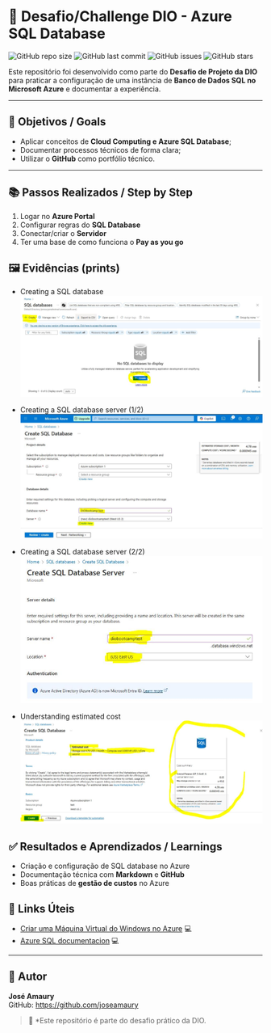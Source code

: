 # 🚀 Desafio/Challenge DIO - Azure SQL Database

![GitHub repo size](https://img.shields.io/github/repo-size/joseamaury/dio-azure-sql-challenge)
![GitHub last commit](https://img.shields.io/github/last-commit/joseamaury/dio-azure-sql-challenge)
![GitHub issues](https://img.shields.io/github/issues/joseamaury/dio-azure-sql-challenge)
![GitHub stars](https://img.shields.io/github/stars/joseamaury/dio-azure-sql-challenge?style=social)


Este repositório foi desenvolvido como parte do **Desafio de Projeto da DIO** para praticar a configuração de uma instância de **Banco de Dados SQL no Microsoft Azure** e documentar a experiência.

---

## 🎯 Objetivos / Goals
- Aplicar conceitos de **Cloud Computing e Azure SQL Database**;
- Documentar processos técnicos de forma clara;
- Utilizar o **GitHub** como portfólio técnico.

---

## 📚 Passos Realizados / Step by Step
1. Logar no **Azure Portal**
2. Configurar regras do **SQL Database**
3. Conectar/criar o **Servidor**
4. Ter uma base de como funciona o **Pay as you go**

## 🖼️ Evidências (prints)

- Creating a SQL database  
  ![Creating a SQL database](./Images/sql1.JPG)

- Creating a SQL database server (1/2)  
  ![Creating a SQL database server](./Images/sql2.JPG)

- Creating a SQL database server (2/2)  
  ![Creating a SQL database server](./Images/sql3.JPG)

- Understanding estimated cost  
  ![Understanding estimated cost](./Images/sql4.JPG)

## ✅ Resultados e Aprendizados / Learnings
- Criação e configuração de SQL database no Azure
- Documentação técnica com **Markdown** e **GitHub**
- Boas práticas de **gestão de custos** no Azure


## 🔗 Links Úteis

- [Criar uma Máquina Virtual do Windows no Azure](https://learn.microsoft.com/pt-br/azure/azure-sql/managed-instance/instance-create-quickstart?view=azuresql&tabs=azure-portal) 💻
- [Azure SQL documentacion](https://learn.microsoft.com/en-us/azure/azure-sql/?view=azuresql) 💻

---

## 👤 Autor
**José Amaury**  
GitHub: https://github.com/joseamaury

> 📌 *Este repositório é parte do desafio prático da DIO. 
